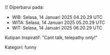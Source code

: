 ⏰ Diperbarui pada:
- WIB: Selasa, 14 Januari 2025 04.20.29 UTC
- WITA: Selasa, 14 Januari 2025 05.20.29 UTC
- WIT: Selasa, 14 Januari 2025 06.20.29 UTC

Kutipan Inspiratif:
"Cant talk, telepathy only!"


Kategori: funny

